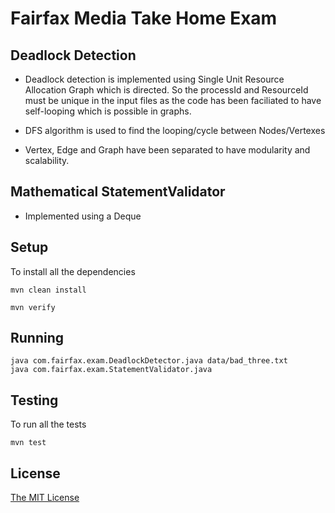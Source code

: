 # Fairfax Media Take Home Exam

## Deadlock Detection

- Deadlock detection is implemented using Single Unit Resource Allocation Graph which is directed. So the processId and ResourceId must be unique in the input files as the code has been faciliated to have self-looping which is possible in graphs.

- DFS algorithm is used to find the looping/cycle between Nodes/Vertexes

- Vertex, Edge and Graph have been separated to have modularity and scalability. 


## Mathematical StatementValidator

- Implemented using a Deque

## Setup

To install all the dependencies

```
mvn clean install

mvn verify

```

## Running   

```
java com.fairfax.exam.DeadlockDetector.java data/bad_three.txt
java com.fairfax.exam.StatementValidator.java

```

## Testing

To run all the tests

```
mvn test

```

## License

[The MIT License](http://opensource.org/licenses/MIT)






